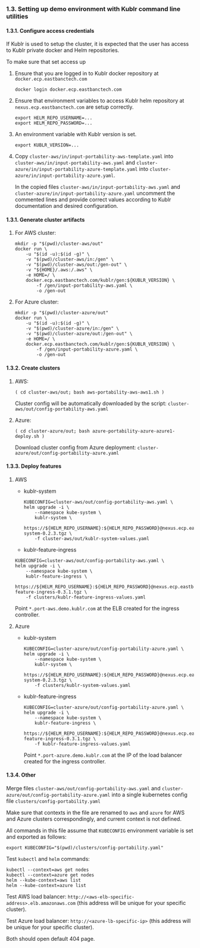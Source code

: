 ### 1.3. Setting up demo environment with Kublr command line utilities

#### 1.3.1. Configure access credentials

If Kublr is used to setup the cluster, it is expected that the user has
access to Kublr private docker and Helm repositories.

To make sure that set access up

1.  Ensure that you are logged in to Kublr docker repository at
    `docker.ecp.eastbanctech.com`

    ```
    docker login docker.ecp.eastbanctech.com
    ```

2.  Ensure that environment variables to access Kublr helm repository at
    `nexus.ecp.eastbanctech.com` are setup correctly.

    ```
    export HELM_REPO_USERNAME=...
    export HELM_REPO_PASSWORD=...
    ```

3.  An environment variable with Kublr version is set.

    ```
    export KUBLR_VERSION=...
    ```

4.  Copy `cluster-aws/in/input-portability-aws-template.yaml` into
    `cluster-aws/in/input-portability-aws.yaml` and
    `cluster-azure/in/input-portability-azure-template.yaml` into
    `cluster-azure/in/input-portability-azure.yaml`.

    In the copied files `cluster-aws/in/input-portability-aws.yaml` and
    `cluster-azure/in/input-portability-azure.yaml` uncomment the
    commented lines and provide correct values according to Kublr
    documentation and desired configuration.

#### 1.3.1. Generate cluster artifacts

1.  For AWS cluster:

    ```
    mkdir -p "$(pwd)/cluster-aws/out"
    docker run \
        -u "$(id -u):$(id -g)" \
        -v "$(pwd)/cluster-aws/in:/gen" \
        -v "$(pwd)/cluster-aws/out:/gen-out" \
        -v "${HOME}/.aws:/.aws" \
        -e HOME=/ \
        docker.ecp.eastbanctech.com/kublr/gen:${KUBLR_VERSION} \
            -f /gen/input-portability-aws.yaml \
            -o /gen-out
    ```

2.  For Azure cluster:

    ```
    mkdir -p "$(pwd)/cluster-azure/out"
    docker run \
        -u "$(id -u):$(id -g)" \
        -v "$(pwd)/cluster-azure/in:/gen" \
        -v "$(pwd)/cluster-azure/out:/gen-out" \
        -e HOME=/ \
        docker.ecp.eastbanctech.com/kublr/gen:${KUBLR_VERSION} \
            -f /gen/input-portability-azure.yaml \
            -o /gen-out
    ```

#### 1.3.2. Create clusters

1. AWS:

    ```
    ( cd cluster-aws/out; bash aws-portability-aws-aws1.sh )
    ```

    Cluster config will be automatically downloaded by the script:
    `cluster-aws/out/config-portability-aws.yaml`

2.  Azure:

    ```
    ( cd cluster-azure/out; bash azure-portability-azure-azure1-deploy.sh )
    ```

    Download cluster config from Azure deployment:
    `cluster-azure/out/config-portability-azure.yaml`

#### 1.3.3. Deploy features

1.  AWS

    -   kublr-system

        ```
        KUBECONFIG=cluster-aws/out/config-portability-aws.yaml \
        helm upgrade -i \
            --namespace kube-system \
            kublr-system \
            https://${HELM_REPO_USERNAME}:${HELM_REPO_PASSWORD}@nexus.ecp.eastbanctech.com/repository/helm/kublr-system-0.2.3.tgz \
            -f cluster-aws/out/kublr-system-values.yaml
        ```

    -   kublr-feature-ingress

    ```
    KUBECONFIG=cluster-aws/out/config-portability-aws.yaml \
    helm upgrade -i \
        --namespace kube-system \
        kublr-feature-ingress \
        https://${HELM_REPO_USERNAME}:${HELM_REPO_PASSWORD}@nexus.ecp.eastbanctech.com/repository/helm/kublr-feature-ingress-0.3.1.tgz \
        -f clusters/kublr-feature-ingress-values.yaml
    ```

    Point `*.port-aws.demo.kublr.com` at the ELB created for the ingress
    controller.

2.  Azure

    -   kublr-system

        ```
        KUBECONFIG=cluster-azure/out/config-portability-azure.yaml \
        helm upgrade -i \
            --namespace kube-system \
            kublr-system \
            https://${HELM_REPO_USERNAME}:${HELM_REPO_PASSWORD}@nexus.ecp.eastbanctech.com/repository/helm/kublr-system-0.2.3.tgz \
            -f clusters/kublr-system-values.yaml
        ```

    -   kublr-feature-ingress

        ```
        KUBECONFIG=cluster-azure/out/config-portability-azure.yaml \
        helm upgrade -i \
            --namespace kube-system \
            kublr-feature-ingress \
            https://${HELM_REPO_USERNAME}:${HELM_REPO_PASSWORD}@nexus.ecp.eastbanctech.com/repository/helm/kublr-feature-ingress-0.3.1.tgz \
            -f kublr-feature-ingress-values.yaml
        ```

        Point `*.port-azure.demo.kublr.com` at the IP of the load balancer
        created for the ingress controller.

#### 1.3.4. Other

Merge files `cluster-aws/out/config-portability-aws.yaml` and
`cluster-azure/out/config-portability-azure.yaml` into a single
kubernetes config file `clusters/config-portability.yaml`

Make sure that contexts in the file are renamed to `aws` and `azure` for
AWS and Azure clusters correspondingly, and current context is not
defined.

All commands in this file assume that `KUBECONFIG` environment variable
is set and exported as follows:

```
export KUBECONFIG="$(pwd)/clusters/config-portability.yaml"
```

Test `kubectl` and `helm` commands:

```
kubectl --context=aws get nodes
kubectl --context=azure get nodes
helm --kube-context=aws list
helm --kube-context=azure list
```

Test AWS load balancer: `http://<aws-elb-specific-address>.elb.amazonaws.com`
(this address will be unique for your specific cluster).

Test Azure load balancer: `http://<azure-lb-specific-ip>` (this address will be
unique for your specific cluster).

Both should open default 404 page.
